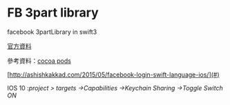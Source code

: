 # FB  3part  library

facebook 3partLibrary  in swift3

[官方資料](https://developers.facebook.com/docs/swift/login)

參考資料：[cocoa pods](http://www.appcoda.com.tw/cocoapods/)

[http://ashishkakkad.com/2015/05/facebook-login-swift-language-ios/](#)

IOS 10 :_project &gt; targets -&gt;Capabilities -&gt;Keychain Sharing -&gt;Toggle Switch ON_

